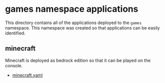 # games namespace applications

This directory contains all of the applications deployed to the `games`
namespace. This namespace was created so that applications can be easily
identified.

## minecraft

Minecraft is deployed as bedrock edition so that it can be played on the console.

* [minecraft.yaml](./minecraft/ks.yaml)
